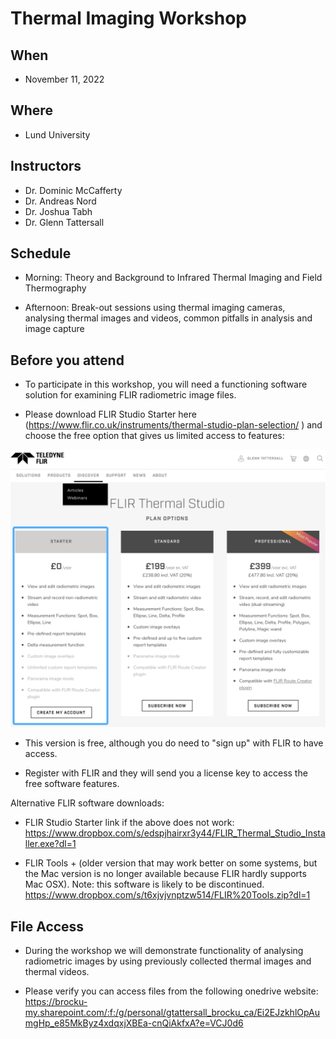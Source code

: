 
# Thermal Imaging Workshop

## When
- November 11, 2022

## Where
- Lund University

## Instructors
- Dr. Dominic McCafferty
- Dr. Andreas Nord
- Dr. Joshua Tabh
- Dr. Glenn Tattersall

## Schedule

- Morning: Theory and Background to Infrared Thermal Imaging and Field Thermography

- Afternoon: Break-out sessions using thermal imaging cameras, analysing thermal images and videos, common pitfalls in analysis and image capture


## Before you attend

- To participate in this workshop, you will need a functioning software solution for examining FLIR radiometric image files.

- Please download FLIR Studio Starter here (https://www.flir.co.uk/instruments/thermal-studio-plan-selection/
) and choose the free option that gives us limited access to features:

![Teledyne Flir Website](img/FLIR_Studio_Screenshot.png)
 
- This version is free, although you do need to "sign up" with FLIR to have access.

- Register with FLIR and they will send you a license key to access the free software features. 


Alternative FLIR software downloads:
- FLIR Studio Starter link if the above does not work:
https://www.dropbox.com/s/edspjhairxr3y44/FLIR_Thermal_Studio_Installer.exe?dl=1 

- FLIR Tools + (older version that may work better on some systems, but the Mac version is no longer available because FLIR hardly supports Mac OSX).  Note: this software is likely to be discontinued.
https://www.dropbox.com/s/t6xjvjvnptzw514/FLIR%20Tools.zip?dl=1


## File Access

- During the workshop we will demonstrate functionality of analysing radiometric images by using previously collected thermal images and thermal videos.

- Please verify you can access files from the following onedrive website:
https://brocku-my.sharepoint.com/:f:/g/personal/gtattersall_brocku_ca/Ei2EJzkhlOpAumgHp_e85MkByz4xdqxjXBEa-cnQiAkfxA?e=VCJ0d6



